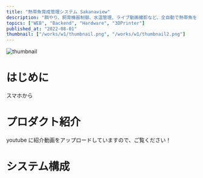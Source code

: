 ```yaml
---
title: "熱帯魚育成管理システム Sakanaview"
description: "餌やり、飼育機器制御、水温管理、ライブ動画撮影など、全自動で熱帯魚をお世話します。\n インターネット経由でスマートフォン等からも見守り・操作でき長期の外出時も安心です。"
topics: ["WEB", "Backend", "Hardware", "3DPrinter"]
published_at: "2022-08-01"
thumbnail: ["/works/w1/thumbnail.png", "/works/w1/thumbnail2.png"]
---
```


![thumbnail](/works/w1/thumbnail.png)

# はじめに

スマホから

# プロダクト紹介

youtube に紹介動画をアップロードしていますので、ご覧ください！

# システム構成
